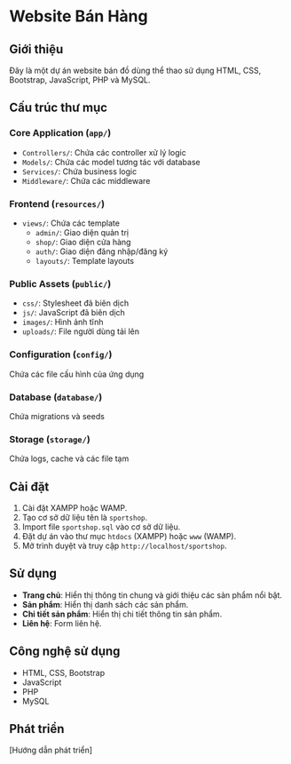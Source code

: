 # Website Bán Hàng

## Giới thiệu
Đây là một dự án website bán đồ dùng thể thao sử dụng HTML, CSS, Bootstrap, JavaScript, PHP và MySQL.

## Cấu trúc thư mục

### Core Application (`app/`)
- `Controllers/`: Chứa các controller xử lý logic
- `Models/`: Chứa các model tương tác với database
- `Services/`: Chứa business logic
- `Middleware/`: Chứa các middleware

### Frontend (`resources/`)
- `views/`: Chứa các template
  - `admin/`: Giao diện quản trị
  - `shop/`: Giao diện cửa hàng
  - `auth/`: Giao diện đăng nhập/đăng ký
  - `layouts/`: Template layouts

### Public Assets (`public/`)
- `css/`: Stylesheet đã biên dịch
- `js/`: JavaScript đã biên dịch
- `images/`: Hình ảnh tĩnh
- `uploads/`: File người dùng tải lên

### Configuration (`config/`)
Chứa các file cấu hình của ứng dụng

### Database (`database/`)
Chứa migrations và seeds

### Storage (`storage/`)
Chứa logs, cache và các file tạm

## Cài đặt
1. Cài đặt XAMPP hoặc WAMP.
2. Tạo cơ sở dữ liệu tên là `sportshop`.
3. Import file `sportshop.sql` vào cơ sở dữ liệu.
4. Đặt dự án vào thư mục `htdocs` (XAMPP) hoặc `www` (WAMP).
5. Mở trình duyệt và truy cập `http://localhost/sportshop`.

## Sử dụng
- **Trang chủ**: Hiển thị thông tin chung và giới thiệu các sản phẩm nổi bật.
- **Sản phẩm**: Hiển thị danh sách các sản phẩm.
- **Chi tiết sản phẩm**: Hiển thị chi tiết thông tin sản phẩm.
- **Liên hệ**: Form liên hệ.

## Công nghệ sử dụng
- HTML, CSS, Bootstrap
- JavaScript
- PHP
- MySQL

## Phát triển

[Hướng dẫn phát triển]